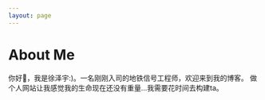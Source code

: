 ```yaml
---
layout: page
---
```

# About Me

<!-- <img src="xuzeyu.jpg" class="floatpic" width="36" height="48"> -->

你好👋，我是徐泽宇:)。一名刚刚入司的地铁信号工程师，欢迎来到我的博客。
做个人网站让我感觉我的生命现在还没有重量...我需要花时间去构建ta。
<!-- 过去做了什么，解决了什么问题，怎么解决问题，最难的问题是什么，我是如何解决的 -->
